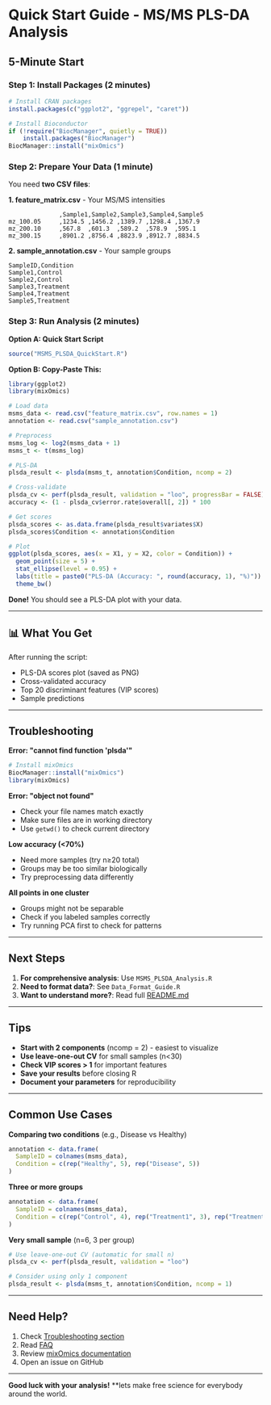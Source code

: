 # Quick Start Guide - MS/MS PLS-DA Analysis

##  5-Minute Start

### Step 1: Install Packages (2 minutes)

```r
# Install CRAN packages
install.packages(c("ggplot2", "ggrepel", "caret"))

# Install Bioconductor
if (!require("BiocManager", quietly = TRUE))
    install.packages("BiocManager")
BiocManager::install("mixOmics")
```

### Step 2: Prepare Your Data (1 minute)

You need **two CSV files**:

**1. feature_matrix.csv** - Your MS/MS intensities
```
              ,Sample1,Sample2,Sample3,Sample4,Sample5
mz_100.05     ,1234.5 ,1456.2 ,1389.7 ,1298.4 ,1367.9
mz_200.10     ,567.8  ,601.3  ,589.2  ,578.9  ,595.1
mz_300.15     ,8901.2 ,8756.4 ,8823.9 ,8912.7 ,8834.5
```

**2. sample_annotation.csv** - Your sample groups
```
SampleID,Condition
Sample1,Control
Sample2,Control
Sample3,Treatment
Sample4,Treatment
Sample5,Treatment
```

### Step 3: Run Analysis (2 minutes)

**Option A: Quick Start Script**
```r
source("MSMS_PLSDA_QuickStart.R")
```

**Option B: Copy-Paste This:**
```r
library(ggplot2)
library(mixOmics)

# Load data
msms_data <- read.csv("feature_matrix.csv", row.names = 1)
annotation <- read.csv("sample_annotation.csv")

# Preprocess
msms_log <- log2(msms_data + 1)
msms_t <- t(msms_log)

# PLS-DA
plsda_result <- plsda(msms_t, annotation$Condition, ncomp = 2)

# Cross-validate
plsda_cv <- perf(plsda_result, validation = "loo", progressBar = FALSE)
accuracy <- (1 - plsda_cv$error.rate$overall[, 2]) * 100

# Get scores
plsda_scores <- as.data.frame(plsda_result$variates$X)
plsda_scores$Condition <- annotation$Condition

# Plot
ggplot(plsda_scores, aes(x = X1, y = X2, color = Condition)) +
  geom_point(size = 5) +
  stat_ellipse(level = 0.95) +
  labs(title = paste0("PLS-DA (Accuracy: ", round(accuracy, 1), "%)")) +
  theme_bw()
```

**Done!** You should see a PLS-DA plot with your data.

---

## 📊 What You Get

After running the script:
-  PLS-DA scores plot (saved as PNG)
-  Cross-validated accuracy
-  Top 20 discriminant features (VIP scores)
-  Sample predictions

---

##  Troubleshooting

**Error: "cannot find function 'plsda'"**
```r
# Install mixOmics
BiocManager::install("mixOmics")
library(mixOmics)
```

**Error: "object not found"**
- Check your file names match exactly
- Make sure files are in working directory
- Use `getwd()` to check current directory

**Low accuracy (<70%)**
- Need more samples (try n≥20 total)
- Groups may be too similar biologically
- Try preprocessing data differently

**All points in one cluster**
- Groups might not be separable
- Check if you labeled samples correctly
- Try running PCA first to check for patterns

---

##  Next Steps

1. **For comprehensive analysis**: Use `MSMS_PLSDA_Analysis.R`
2. **Need to format data?**: See `Data_Format_Guide.R`
3. **Want to understand more?**: Read full [README.md](README.md)

---

##  Tips

- **Start with 2 components** (ncomp = 2) - easiest to visualize
- **Use leave-one-out CV** for small samples (n<30)
- **Check VIP scores > 1** for important features
- **Save your results** before closing R
- **Document your parameters** for reproducibility

---

##  Common Use Cases

**Comparing two conditions** (e.g., Disease vs Healthy)
```r
annotation <- data.frame(
  SampleID = colnames(msms_data),
  Condition = c(rep("Healthy", 5), rep("Disease", 5))
)
```

**Three or more groups**
```r
annotation <- data.frame(
  SampleID = colnames(msms_data),
  Condition = c(rep("Control", 4), rep("Treatment1", 3), rep("Treatment2", 3))
)
```

**Very small sample** (n=6, 3 per group)
```r
# Use leave-one-out CV (automatic for small n)
plsda_cv <- perf(plsda_result, validation = "loo")

# Consider using only 1 component
plsda_result <- plsda(msms_t, annotation$Condition, ncomp = 1)
```

---

##  Need Help?

1. Check [Troubleshooting section](README.md#troubleshooting)
2. Read [FAQ](README.md#faq) 
3. Review [mixOmics documentation](http://mixomics.org/)
4. Open an issue on GitHub

---

**Good luck with your analysis!**
**lets make free science for everybody around the world.
